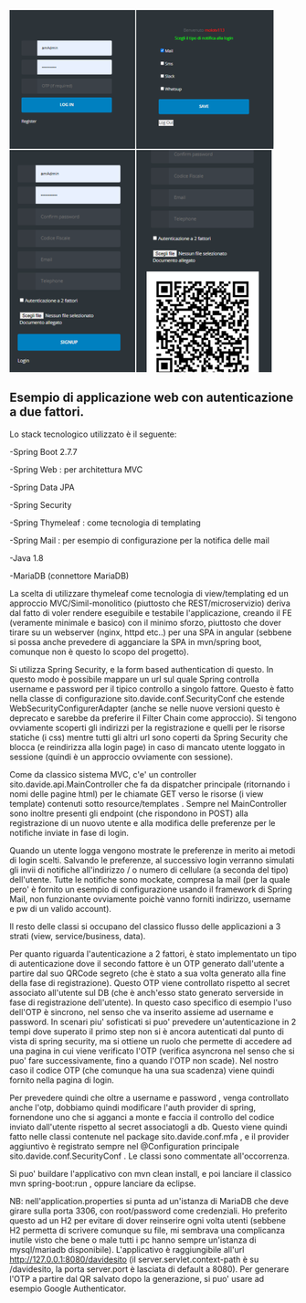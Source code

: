 
 ![img](https://github.com/sitodav/coding_skills/blob/develop/spring%20security/2FA_FormBased_Thymeleaf/gitimages/2fa1.png "Optional title")


## Esempio di applicazione web con autenticazione a due fattori.

Lo stack tecnologico utilizzato è il seguente:

-Spring Boot 2.7.7

-Spring Web : per architettura MVC

-Spring Data JPA

-Spring Security

-Spring Thymeleaf : come tecnologia di templating

-Spring Mail : per esempio di configurazione per la notifica delle mail

-Java 1.8

-MariaDB (connettore MariaDB)

La scelta di utilizzare thymeleaf come tecnologia di view/templating ed un approccio MVC/Simil-monolitico (piuttosto che REST/microservizio) deriva dal fatto di 
voler rendere eseguibile e testabile l'applicazione, creando il FE (veramente minimale e basico) con il minimo sforzo, piuttosto
che dover tirare su un webserver (nginx, httpd etc..) per una SPA in angular (sebbene si possa anche prevedere di agganciare la SPA 
in mvn/spring boot, comunque non è questo lo scopo del progetto).

Si utilizza Spring Security, e la form based authentication di questo.
In questo modo è possibile mappare un url sul quale Spring controlla username e password per il tipico controllo a singolo fattore.
Questo è fatto nella classe di configurazione sito.davide.conf.SecurityConf che estende WebSecurityConfigurerAdapter (anche se nelle nuove versioni questo è deprecato 
e sarebbe da preferire il Filter Chain come approccio).
Si tengono ovviamente scoperti gli indirizzi per la registrazione e quelli per le risorse statiche (i css) mentre tutti gli altri url sono coperti da Spring Security
che blocca (e reindirizza alla login page) in caso di mancato utente loggato in sessione (quindi è un approccio ovviamente con sessione).

Come da classico sistema MVC, c'e' un controller sito.davide.api.MainController che fa da dispatcher principale (ritornando i nomi delle pagine html) 
per le chiamate GET verso le risorse (i view template) contenuti sotto resource/templates .
Sempre nel MainController sono inoltre presenti gli endpoint (che rispondono in POST) alla registrazione di un nuovo utente e alla modifica delle preferenze per le notifiche inviate
in fase di login.

Quando un utente logga vengono mostrate le preferenze in merito ai metodi di login scelti.
Salvando le preferenze, al successivo login verranno simulati gli invii di notifiche all'indirizzo / o numero di cellulare (a seconda del tipo) dell'utente.
Tutte le notifiche sono mockate, compresa la mail (per la quale pero' è fornito un esempio di configurazione usando il framework di Spring Mail, non funzionante ovviamente
poichè vanno forniti indirizzo, username e pw di un valido account).

Il resto delle classi si occupano del classico flusso delle applicazioni a 3 strati (view, service/business, data).

Per quanto riguarda l'autenticazione a 2 fattori, è stato implementato un tipo di autenticazione dove il secondo fattore è un OTP generato dall'utente a partire dal suo
QRCode segreto (che è stato a sua volta generato alla fine della fase di registrazione).
Questo OTP viene controllato rispetto al secret associato all'utente sul DB (che è anch'esso stato generato serverside in fase di registrazione dell'utente).
In questo caso specifico di esempio l'uso dell'OTP è sincrono, nel senso che va inserito assieme ad username e password.
In scenari piu' sofisticati si puo' prevedere un'autenticazione in 2 tempi dove superato il primo step non si è ancora autenticati dal punto di vista di spring security,
ma si ottiene un ruolo che permette di accedere ad una pagina in cui viene verificato l'OTP (verifica asyncrona nel senso che si puo' fare successivamente, fino a quando l'OTP non scade).
Nel nostro caso il codice OTP (che comunque ha una sua scadenza) viene quindi fornito nella pagina di login.

Per prevedere quindi che oltre a username e password , venga controllato anche l'otp, dobbiamo quindi modificare l'auth provider di spring, fornendone uno che si agganci a monte
e faccia il controllo del codice inviato dall'utente rispetto al secret associatogli a db.
Questo viene quindi fatto nelle classi contenute nel package sito.davide.conf.mfa , e il provider aggiuntivo è registrato sempre nel @Configuration principale sito.davide.conf.SecurityConf .
Le classi sono commentate all'occorrenza.

Si puo' buildare l'applicativo con mvn clean install, e poi lanciare il classico mvn spring-boot:run , oppure lanciare da eclipse.

NB: nell'application.properties si punta ad un'istanza di MariaDB che deve girare sulla porta 3306, con root/password come credenziali.
Ho preferito questo ad un H2 per evitare di dover reinserire ogni volta utenti (sebbene H2 permetta di scrivere comunque su file, mi sembrava una complicanza inutile visto che bene o male tutti i pc hanno sempre un'istanza di mysql/mariadb disponibile).
L'applicativo è raggiungibile all'url http://127.0.0.1:8080/davidesito (il server.servlet.context-path è su /davidesito, la porta server.port è lasciata di default a 8080).
Per generare l'OTP a partire dal QR salvato dopo la generazione, si puo' usare ad esempio Google Authenticator.

 
 




